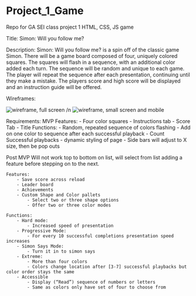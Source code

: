 # Project_1_Game
Repo for GA SEI class project 1 HTML, CSS, JS game

Title: Simon: Will you follow me?

Description: 
Simon: Will you follow me? is a spin off of the classic game Simon. There will be a game board composed of four, uniquely colored squares. The squares will flash in a sequence, with an additional color added each turn. The sequence will be random and unique to each game. The player will repeat the sequence after each presentation, continuing until they make a mistake. The players score and high score will be displayed and an instruction guide will be offered. 

Wireframes:

![wireframe, full screen](https://i.imgur.com/qUN0n75.jpg) /n
![wireframe, small screen and mobile](https://i.imgur.com/ztXa9no.jpg)

Requirements:
MVP
    Features:
        - Four color squares
        - Instructions tab
        - Score Tab
        - Title
    Functions: 
        - Random, repeated sequence of colors flashing
        - Add on one color to sequence after each successful playback
        - Count Successful playbacks
        - dynamic styling of page
            - Side bars will adjust to X size, then be pop outs

Post MVP
Will not work top to bottom on list, will select from list adding a feature before stepping on to the next.

    Features:
        - Save score across reload
        - Leader board
        - Achievements
        - Custom Shape and Color pallets
            - Select two or three shape options
            - Offer two or three color modes

    Functions:
        - Hard mode: 
            - Increased speed of presentation
        - Progressive Mode:
            - For every 10 successful completions presentation speed increases
        - Simon Says Mode:
            - Turn it in to simon says
        - Extreme: 
            - More than four colors
            - Colors change location after [3-7] successful playbacks but color order stays the same
        - Accessible
            - Display (“Read”) sequence of numbers or letters
            - Same as colors only have set of four to choose from 




